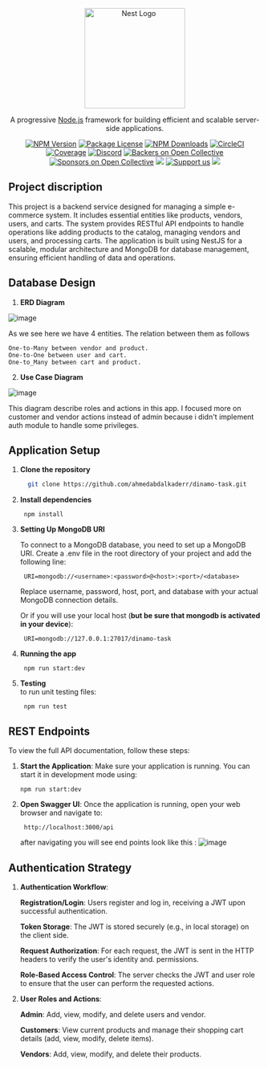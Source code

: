 <p align="center">
  <a href="http://nestjs.com/" target="blank"><img src="https://nestjs.com/img/logo-small.svg" width="200" alt="Nest Logo" /></a>
</p>

[circleci-image]: https://img.shields.io/circleci/build/github/nestjs/nest/master?token=abc123def456
[circleci-url]: https://circleci.com/gh/nestjs/nest

  <p align="center">A progressive <a href="http://nodejs.org" target="_blank">Node.js</a> framework for building efficient and scalable server-side applications.</p>
    <p align="center">
<a href="https://www.npmjs.com/~nestjscore" target="_blank"><img src="https://img.shields.io/npm/v/@nestjs/core.svg" alt="NPM Version" /></a>
<a href="https://www.npmjs.com/~nestjscore" target="_blank"><img src="https://img.shields.io/npm/l/@nestjs/core.svg" alt="Package License" /></a>
<a href="https://www.npmjs.com/~nestjscore" target="_blank"><img src="https://img.shields.io/npm/dm/@nestjs/common.svg" alt="NPM Downloads" /></a>
<a href="https://circleci.com/gh/nestjs/nest" target="_blank"><img src="https://img.shields.io/circleci/build/github/nestjs/nest/master" alt="CircleCI" /></a>
<a href="https://coveralls.io/github/nestjs/nest?branch=master" target="_blank"><img src="https://coveralls.io/repos/github/nestjs/nest/badge.svg?branch=master#9" alt="Coverage" /></a>
<a href="https://discord.gg/G7Qnnhy" target="_blank"><img src="https://img.shields.io/badge/discord-online-brightgreen.svg" alt="Discord"/></a>
<a href="https://opencollective.com/nest#backer" target="_blank"><img src="https://opencollective.com/nest/backers/badge.svg" alt="Backers on Open Collective" /></a>
<a href="https://opencollective.com/nest#sponsor" target="_blank"><img src="https://opencollective.com/nest/sponsors/badge.svg" alt="Sponsors on Open Collective" /></a>
  <a href="https://paypal.me/kamilmysliwiec" target="_blank"><img src="https://img.shields.io/badge/Donate-PayPal-ff3f59.svg"/></a>
    <a href="https://opencollective.com/nest#sponsor"  target="_blank"><img src="https://img.shields.io/badge/Support%20us-Open%20Collective-41B883.svg" alt="Support us"></a>
  <a href="https://twitter.com/nestframework" target="_blank"><img src="https://img.shields.io/twitter/follow/nestframework.svg?style=social&label=Follow"></a>
</p>
  <!--[![Backers on Open Collective](https://opencollective.com/nest/backers/badge.svg)](https://opencollective.com/nest#backer)
  [![Sponsors on Open Collective](https://opencollective.com/nest/sponsors/badge.svg)](https://opencollective.com/nest#sponsor)-->

## Project discription
This project is a backend service designed for managing a simple e-commerce system. It includes essential entities like products, vendors, users, and carts. The system provides RESTful API endpoints to handle operations like adding products to the catalog, managing vendors and users, and processing carts. The application is built using NestJS for a scalable, modular architecture and MongoDB for database management, ensuring efficient handling of data and operations.


  
## Database Design

1. **ERD Diagram**

![image](https://github.com/user-attachments/assets/4509652f-74cc-4c8f-a0b3-4c4f1d525d35)

  As we see here we have 4 entities. The relation between them as follows
  
    One-to-Many between vendor and product.
    One-to-One between user and cart.
    One-to_Many between cart and product.

2. **Use Case Diagram**

![image](https://github.com/user-attachments/assets/172f366a-bc65-4171-939c-c6bfb19fe969)

  This diagram describe roles and actions in this app. I focused more on customer and vendor actions instead of admin
  because i didn't implement auth module to handle some privileges.



## Application Setup

1. **Clone the repository**
    ```bash
      git clone https://github.com/ahmedabdalkaderr/dinamo-task.git
    ```
2. **Install dependencies**
    ```
     npm install
    ```
3. **Setting Up MongoDB URI**

    To connect to a MongoDB database, you need to set up a MongoDB URI. Create a .env file in the root directory of your     project and add the following line:
    ```
     URI=mongodb://<username>:<password>@<host>:<port>/<database>
    ```
    Replace username, password, host, port, and database with your actual MongoDB connection details. 

    Or if you will use your local host (**but be sure that mongodb is activated in your device**):
    ```
     URI=mongodb://127.0.0.1:27017/dinamo-task
    ```
4. **Running the app**
   ```
    npm run start:dev
   ```
5. **Testing**   
   to run unit testing files:
   ```
    npm run test
   ```

## REST Endpoints
To view the full API documentation, follow these steps:

1. **Start the Application**:
    Make sure your application is running. You can start it in development mode using:
    ```
    npm run start:dev
    ```

2. **Open Swagger UI**:
    Once the application is running, open your web browser and navigate to:
    ```
     http://localhost:3000/api
    ```
    after navigating you will see end points look like this :
     ![image](https://github.com/user-attachments/assets/a06978dc-ef81-414b-8fe4-7158024fed3e)

## Authentication Strategy

1. **Authentication Workflow**:
   
    **Registration/Login**: Users register and log in, receiving a JWT upon successful authentication.

    **Token Storage**: The JWT is stored securely (e.g., in local storage) on the client side. 

    **Request Authorization**: For each request, the JWT is sent in the HTTP headers to verify the user's identity and.       permissions.

    **Role-Based Access Control**: The server checks the JWT and user role to ensure that the user can perform the       requested actions.

2. **User Roles and Actions**:
   
   **Admin**: Add, view, modify, and delete users and vendor.
   
   **Customers**: View current products and manage their shopping cart details (add, view, modify, delete items).
   
   **Vendors**: Add, view, modify, and delete their products.
